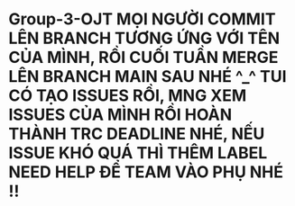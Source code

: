 # Group-3-OJT  MỌI NGƯỜI COMMIT LÊN BRANCH TƯƠNG ỨNG VỚI TÊN CỦA MÌNH, RỒI CUỐI TUẦN MERGE LÊN BRANCH MAIN SAU NHÉ ^_^ TUI CÓ TẠO ISSUES RỒI, MNG XEM ISSUES CỦA MÌNH RỒI HOÀN THÀNH TRC DEADLINE NHÉ, NẾU ISSUE KHÓ QUÁ THÌ THÊM LABEL NEED HELP ĐỂ TEAM VÀO PHỤ NHÉ !!
